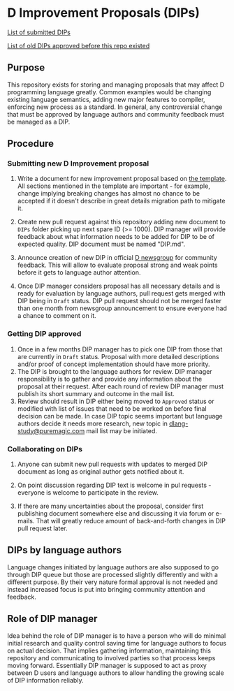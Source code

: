 # D Improvement Proposals (DIPs)

[List of submitted DIPs](https://github.com/dlang/DIPs/blob/master/DIPs/README.md)

[List of old DIPs approved before this repo existed](https://github.com/dlang/DIPs/blob/master/DIPs/archive/README.md)

## Purpose

This repository exists for storing and managing proposals that may affect
D programming language greatly. Common examples would be changing existing
language semantics, adding new major features to compiler, enforcing new
process as a standard. In general, any controversial change that must be
approved by language authors and community feedback must be managed as a DIP.

## Procedure

### Submitting new D Improvement proposal

1. Write a document for new improvement proposal based on
   [the template](https://github.com/dlang/DIPs/blob/master/Template.md). All
   sections mentioned in the template are important - for example, change
   implying breaking changes has almost no chance to be accepted if it doesn't
   describe in great details migration path to mitigate it.

2. Create new pull request against this repository adding new document to
   `DIPs` folder picking up next spare ID (>= 1000). DIP manager will provide
   feedback about what information needs to be added for DIP to be of expected
   quality. DIP document must be named "DIP<id>.md".

3. Announce creation of new DIP in official
   [D newsgroup](https://forum.dlang.org) for community feedback. This will
   allow to evaluate proposal strong and weak points before it gets to language
   author attention.

3. Once DIP manager considers proposal has all necessary details and is ready
   for evaluation by language authors, pull request gets merged with DIP
   being in `Draft` status. DIP pull request should not be merged faster than
   one month from newsgroup announcement to ensure everyone had a chance to
   comment on it.

### Getting DIP approved

1. Once in a few months DIP manager has to pick one DIP from those
   that are currently in `Draft` status. Proposal with more detailed
   descriptions and/or proof of concept implementation should have more
   priority.
2. The DIP is brought to the language authors for review. DIP manager
   responsibility is to gather and provide any information about the proposal
   at their request. After each round of review DIP manager must publish
   its short summary and outcome in the mail list.
3. Review should result in DIP either being moved to `Approved` status or
   modified with list of issues that need to be worked on before final
   decision can be made. In case DIP topic seems important but language
   authors decide it needs more research, new topic in dlang-study@puremagic.com
   mail list may be initiated.

### Collaborating on DIPs

1. Anyone can submit new pull requests with updates to merged DIP document as
   long as original author gets notified about it.

2. On point discussion regarding DIP text is welcome in pul requests - everyone
   is welcome to participate in the review.

3. If there are many uncertainties about the proposal, consider first publishing
   document somewhere else and discussing it via forum or e-mails. That will
   greatly reduce amount of back-and-forth changes in DIP pull request later.

## DIPs by language authors

Language changes initiated by language authors are also supposed to go through
DIP queue but those are processed slightly differently and with a different
purpose. By their very nature formal approval is not needed and instead
increased focus is put into bringing community attention and feedback.

## Role of DIP manager

Idea behind the role of DIP manager is to have a person who will do minimal
initial research and quality control saving time for language authors to
focus on actual decision.  That implies gathering information, maintaining
this repository and communicating to involved parties so that process keeps
moving forward. Essentially DIP manager is supposed to act as proxy between
D users and language authors to allow handling the growing scale of DIP information
reliably.
